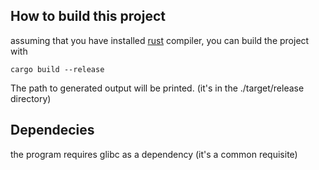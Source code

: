 ## How to build this project

assuming that you have installed [rust](https://www.rust-lang.org) compiler, you can build the project with
```
cargo build --release
```
The path to generated output will be printed. (it's in the ./target/release directory)

## Dependecies

the program requires glibc as a dependency (it's a common requisite)

